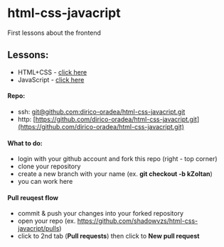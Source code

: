 # html-css-javacript
First lessons about the frontend

## Lessons:
- HTML+CSS - [click here](https://1drv.ms/p/s!ApfAMuMbRnyEohguY3DFs1HvN9tM?e=UXRmQw)
- JavaScript - [click here](https://1drv.ms/p/s!ApfAMuMbRnyEohRAC15WlPdqJdk3?e=TW6qiu)

#### Repo:
- ssh: [git@github.com:dirico-oradea/html-css-javacript.git](git@github.com:dirico-oradea/html-css-javacript.git)
- http: [https://github.com/dirico-oradea/html-css-javacript.git](https://github.com/dirico-oradea/html-css-javacript.git)

#### What to do:
- login with your github account and fork this repo (right - top corner)
- clone your repository
- create a new branch with your name (ex. **git checkout -b kZoltan**)
- you can work here

#### Pull reuqest flow
- commit & push your changes into your forked repository
- open your repo (ex. https://github.com/shadowvzs/html-css-javacript/pulls)
- click to 2nd tab (**Pull requests**) then click to **New pull request**